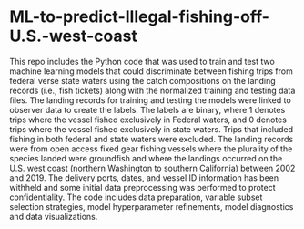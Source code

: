 # ML-to-predict-Illegal-fishing-off-U.S.-west-coast
This repo includes the Python code that was used to train and test two machine learning models that could discriminate between fishing trips from federal verse state waters using the catch compositions on the landing records (i.e., fish tickets) along with the normalized training and testing data files. The landing records for training and testing the models were linked to observer data to create the labels. The labels are binary, where 1 denotes trips where the vessel fished exclusively in Federal waters, and 0 denotes trips where the vessel fished exclusively in state waters. Trips that included fishing in both federal and state waters were excluded. The landing records were from open access fixed gear fishing vessels where the plurality of the species landed were groundfish and where the landings occurred on the U.S. west coast (northern Washington to southern California) between 2002 and 2019. The delivery ports, dates, and vessel ID information has been withheld and some initial data preprocessing was performed to protect confidentiality. The code includes data preparation, variable subset selection strategies, model hyperparameter refinements, model diagnostics and data visualizations.
